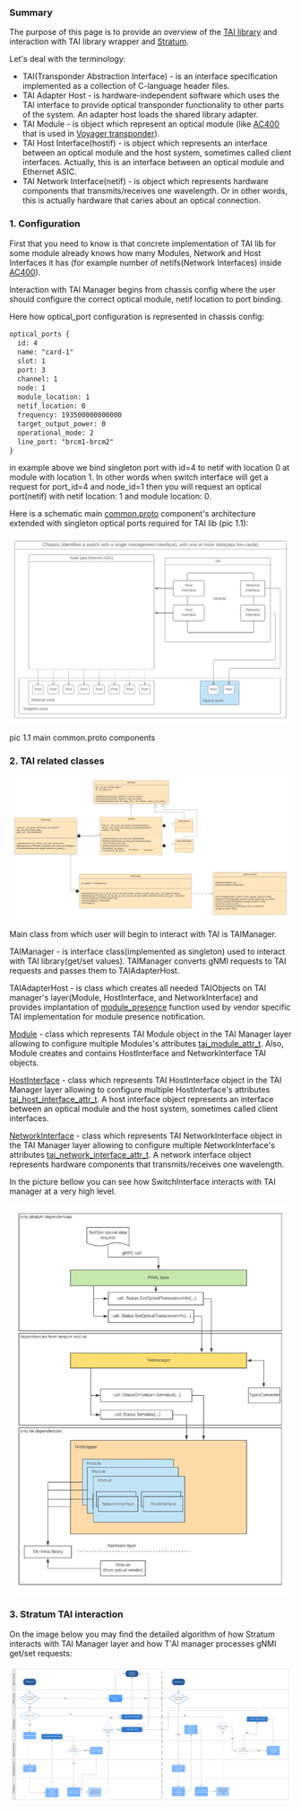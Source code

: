 ### Summary

The purpose of this page is to provide an overview of the [TAI library](https://github.com/Telecominfraproject/oopt-tai) and interaction with TAI library wrapper and [Stratum](https://github.com/stratum/stratum).

Let's deal with the terminology:

*   TAI(Transponder Abstraction Interface) - is an interface specification implemented as a collection of C-language header files.
*   TAI Adapter Host - is hardware-independent software which uses the TAI interface to provide optical transponder functionality to other parts of the system. An adapter host loads the shared library adapter.
*   TAI Module - is object which represent an optical module (like [AC400](https://acacia-inc.com/product/ac400-flex/) that is used in [Voyager transponder](https://engineering.fb.com/connectivity/an-open-approach-for-switching-routing-and-transport/)).
*   TAI Host Interface(hostif) - is object which represents an interface between an optical module and the host system, sometimes called client interfaces. Actually, this is an interface between an optical module and Ethernet ASIC.
*   TAI Network Interface(netif) - is object which represents hardware components that transmits/receives one wavelength. Or in other words, this is actually hardware that caries about an optical connection.

### 1\. Configuration

First that you need to know is that concrete implementation of TAI lib for some module already knows how many Modules, Network and Host Interfaces it has (for example number of netifs(Network Interfaces) inside [AC400](https://github.com/Telecominfraproject/oopt-tai-implementations/blob/master/tai_ac400/inc/voyager.h#L22)).

Interaction with TAI Manager begins from chassis config where the user should configure the correct optical module, netif location to port binding.

Here how optical_port configuration is represented in chassis config:

```
optical_ports {
  id: 4
  name: "card-1"
  slot: 1
  port: 3
  channel: 1
  node: 1
  module_location: 1
  netif_location: 0
  frequency: 193500000000000
  target_output_power: 0
  operational_mode: 2
  line_port: "brcm1-brcm2"
}
```

in example above we bind singleton port with id=4 to netif with location 0 at module with location 1\. In other words when switch interface will get a request for port_id=4 and node_id=1 then you will request an optical port(netif) with netif location: 1 and module location: 0.

Here is a schematic main [common.proto](https://github.com/stratum/stratum/blob/master/stratum/hal/lib/common/common.proto#L292) component's architecture extended with singleton optical ports required for TAI lib (pic 1.1):

![](img/tai_module_location.png)

pic 1.1 main common.proto components

### 2\. TAI related classes

![](img/class_diagrams.png)

Main class from which user will begin to interact with TAI is TAIManager.

TAIManager - is interface class(implemented as singleton) used to interact with TAI library(get/set values). TAIManager converts gNMI requests to TAI requests and passes them to TAIAdapterHost.

TAIAdapterHost - is class which creates all needed TAIObjects on TAI manager's layer(Module, HostInterface, and NetworkInterface) and provides implantation of [module_presence](https://github.com/Telecominfraproject/oopt-tai/blob/master/inc/tai.h#L90) function used by vendor specific TAI implementation for module presence notification.

[Module](https://github.com/Telecominfraproject/oopt-tai#module-objects) - class which represents TAI Module object in the TAI Manager layer allowing to configure multiple Modules's attributes [tai_module_attr_t](https://github.com/Telecominfraproject/oopt-tai/blob/master/inc/taimodule.h#L88). Also, Module creates and contains HostInterface and NetworkInterface TAI objects.

[HostInterface](https://github.com/Telecominfraproject/oopt-tai#host-interface-objects) - class which represents TAI HostInterface object in the TAI Manager layer allowing to configure multiple HostInterface's attributes [tai_host_interface_attr_t](https://github.com/Telecominfraproject/oopt-tai/blob/master/inc/taihostif.h#L85). A host interface object represents an interface between an optical module and the host system, sometimes called client interfaces.

[NetworkInterface](https://github.com/Telecominfraproject/oopt-tai#network-interface-objects) - class which represents TAI NetworkInterface object in the TAI Manager layer allowing to configure multiple NetworkInterface's attributes [tai_network_interface_attr_t](https://github.com/Telecominfraproject/oopt-tai/blob/master/inc/tainetworkif.h#L162). A network interface object represents hardware components that transmits/receives one wavelength.

In the picture bellow you can see how SwitchInterface interacts with TAI manager at a very high level.

![](img/tai_stratum_high_level_interaction.png)

### 3\. Stratum TAI interaction

On the image below you may find the detailed algorithm of how Stratum interacts with TAI Manager layer and how T'AI manager processes gNMI get/set requests:

![](img/tai_stratum_low_level_interaction.png)
